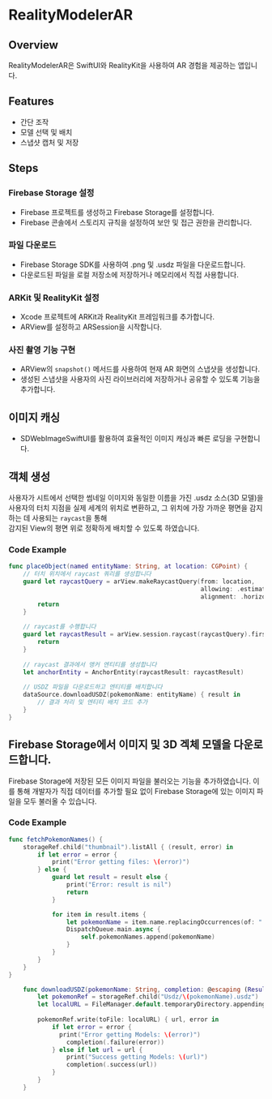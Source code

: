# RealityModelerAR

## Overview
RealityModelerAR은 SwiftUI와 RealityKit을 사용하여 AR 경험을 제공하는 앱입니다.

## Features
- 간단 조작
- 모델 선택 및 배치
- 스냅샷 캡처 및 저장

## Steps

### Firebase Storage 설정
- Firebase 프로젝트를 생성하고 Firebase Storage를 설정합니다.
- Firebase 콘솔에서 스토리지 규칙을 설정하여 보안 및 접근 권한을 관리합니다.

### 파일 다운로드
- Firebase Storage SDK를 사용하여 .png 및 .usdz 파일을 다운로드합니다.
- 다운로드된 파일을 로컬 저장소에 저장하거나 메모리에서 직접 사용합니다.

### ARKit 및 RealityKit 설정
- Xcode 프로젝트에 ARKit과 RealityKit 프레임워크를 추가합니다.
- ARView를 설정하고 ARSession을 시작합니다.

### 사진 촬영 기능 구현
- ARView의 `snapshot()` 메서드를 사용하여 현재 AR 화면의 스냅샷을 생성합니다.
- 생성된 스냅샷을 사용자의 사진 라이브러리에 저장하거나 공유할 수 있도록 기능을 추가합니다.

## 이미지 캐싱
- SDWebImageSwiftUI를 활용하여 효율적인 이미지 캐싱과 빠른 로딩을 구현합니다.

## 객체 생성
사용자가 시트에서 선택한 썸네일 이미지와 동일한 이름을 가진 .usdz 소스(3D 모델)을 </br>
사용자의 터치 지점을 실제 세계의 위치로 변환하고, 그 위치에 가장 가까운 평면을 감지하는 데 사용되는 `raycast`을 통해 </br>
감지된 View의 평면 위로 정확하게 배치할 수 있도록 하였습니다.

### Code Example

```swift
func placeObject(named entityName: String, at location: CGPoint) {
    // 터치 위치에서 raycast 쿼리를 생성합니다
    guard let raycastQuery = arView.makeRaycastQuery(from: location,
                                                     allowing: .estimatedPlane,
                                                     alignment: .horizontal) else {
        return
    }
    
    // raycast를 수행합니다
    guard let raycastResult = arView.session.raycast(raycastQuery).first else {
        return
    }
    
    // raycast 결과에서 앵커 엔티티를 생성합니다
    let anchorEntity = AnchorEntity(raycastResult: raycastResult)
    
    // USDZ 파일을 다운로드하고 엔티티를 배치합니다
    dataSource.downloadUSDZ(pokemonName: entityName) { result in
        // 결과 처리 및 엔티티 배치 코드 추가
    }
}

```
## Firebase Storage에서 이미지 및 3D 겍체 모델을 다운로드합니다.

Firebase Storage에 저장된 모든 이미지 파일을 불러오는 기능을 추가하였습니다. 이를 통해 개발자가 직접 데이터를 추가할 필요 없이 Firebase Storage에 있는 이미지 파일을 모두 불러올 수 있습니다.

### Code Example
```swift
func fetchPokemonNames() {
    storageRef.child("thumbnail").listAll { (result, error) in
        if let error = error {
            print("Error getting files: \(error)")
        } else {
            guard let result = result else {
                print("Error: result is nil")
                return
            }

            for item in result.items {
                let pokemonName = item.name.replacingOccurrences(of: ".png", with: "")
                DispatchQueue.main.async {
                    self.pokemonNames.append(pokemonName)
                }
            }
        }
    }
}

    func downloadUSDZ(pokemonName: String, completion: @escaping (Result<URL, Error>) -> Void) {
        let pokemonRef = storageRef.child("Usdz/\(pokemonName).usdz")
        let localURL = FileManager.default.temporaryDirectory.appendingPathComponent("\(pokemonName).usdz")
        
        pokemonRef.write(toFile: localURL) { url, error in
            if let error = error {
              print("Error getting Models: \(error)")
                completion(.failure(error))
            } else if let url = url {
                print("Success getting Models: \(url)")
                completion(.success(url))
            }
        }
    }

